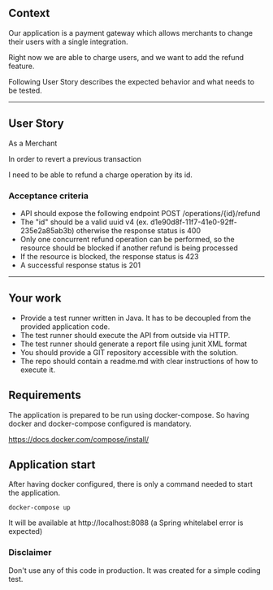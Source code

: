 ## Context
Our application is a payment gateway which allows merchants to change their users with a single integration.

Right now we are able to charge users, and we want to add the refund feature.

Following User Story describes the expected behavior and what needs to be tested.
___

## User Story
As a Merchant

In order to revert a previous transaction

I need to be able to refund a charge operation by its id.

### Acceptance criteria
- API should expose the following endpoint POST /operations/{id}/refund
- The "id" should be a valid uuid v4 (ex. d1e90d8f-11f7-41e0-92ff-235e2a85ab3b) otherwise the response status is 400
- Only one concurrent refund operation can be performed, so the resource should be blocked if another refund is being processed
- If the resource is blocked, the response status is 423
- A successful response status is 201
___
## Your work
- Provide a test runner written in Java. It has to be decoupled from the provided application code.
- The test runner should execute the API from outside via HTTP.
- The test runner should generate a report file using junit XML format
- You should provide a GIT repository accessible with the solution.
- The repo should contain a readme.md with clear instructions of how to execute it.

## Requirements
The application is prepared to be run using docker-compose. So having docker and docker-compose configured is mandatory.

https://docs.docker.com/compose/install/

## Application start
After having docker configured, there is only a command needed to start the application.
```shell
docker-compose up
```
It will be available at http://localhost:8088 (a Spring whitelabel error is expected)


### Disclaimer
Don't use any of this code in production. It was created for a simple coding test.
